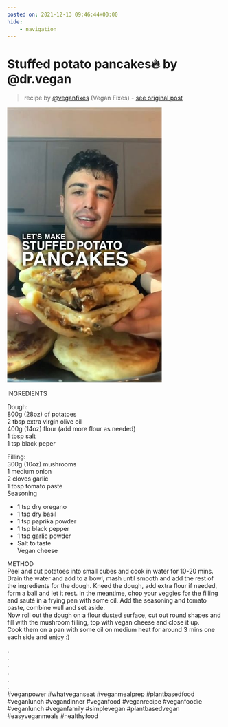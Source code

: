 ```yaml
---
posted on: 2021-12-13 09:46:44+00:00
hide:
    - navigation
---
```


# Stuffed potato pancakes🔥 by @dr.vegan  

> recipe by [@veganfixes](https://www.instagram.com/veganfixes/) 
(Vegan Fixes) - [see original post](https://instagram.com/p/CXayJLNJ0AM)

![](../img/veganfixes_13-12-2021_0912.png)

  
INGREDIENTS   
  
Dough:  
800g (28oz) of potatoes  
2 tbsp extra virgin olive oil  
400g (14oz) flour (add more flour as needed)  
1 tbsp salt  
1 tsp black peper   
  
Filling:  
300g (10oz) mushrooms  
1 medium onion  
2 cloves garlic  
1 tbsp tomato paste  
Seasoning  
- 1 tsp dry oregano  
- 1 tsp dry basil  
- 1 tsp paprika powder  
- 1 tsp black pepper  
- 1 tsp garlic powder  
- Salt to taste  
Vegan cheese   
  
METHOD  
Peel and cut potatoes into small cubes and cook in water for 10-20 mins.  
Drain the water and add to a bowl, mash until smooth and add the rest of the ingredients for the dough. Kneed the dough, add extra flour if needed, form a ball and let it rest. In the meantime, chop your veggies for the filling and sauté in a frying pan with some oil. Add the seasoning and tomato paste, combine well and set aside.  
Now roll out the dough on a flour dusted surface, cut out round shapes and fill with the mushroom filling, top with vegan cheese and close it up.   
Cook them on a pan with some oil on medium heat for around 3 mins one each side and enjoy :)   
  
.  
.  
.  
.  
.  
.  
\#veganpower \#whatveganseat \#veganmealprep \#plantbasedfood \#veganlunch \#vegandinner \#veganfood \#veganrecipe \#veganfoodie \#veganlunch \#veganfamily \#simplevegan \#plantbasedvegan \#easyveganmeals \#healthyfood   
  
⠀   